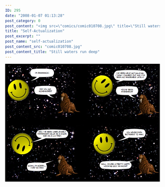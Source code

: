```yaml
---
ID: 295
date: "2008-01-07 01:13:28"
post_category: 0
post_content: "<img src=\"comics/comic010708.jpg\" title=\"Still waters run deep\" />"
title: "Self-Actualization"
post_excerpt: ""
post_name: "self-actualization"
post_content_src: "comic010708.jpg"
post_content_title: "Still waters run deep"
---
```



[![Still waters run deep](/comics-hi-res/comic010708.jpg)](/comics-hi-res/comic010708.jpg)
